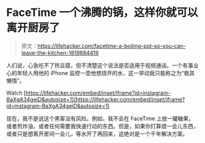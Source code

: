 # FaceTime 一个沸腾的锅，这样你就可以离开厨房了

> 原文：<https://lifehacker.com/facetime-a-boiling-pot-so-you-can-leave-the-kitchen-1819684419>

人们说，心急吃不了热豆腐，但不清楚这个说法是否适用于视频通话。一个有事业心的年轻人用他的 iPhone 监控一壶他想烧开的水，这一举动我只能称之为“极其懒惰”。

Watch [https://lifehacker.com/embed/inset/iframe?id=instagram-BaXgA34geiD&autosize=1](https://lifehacker.com/embed/inset/iframe?id=instagram-BaXgA34geiD&autosize=1) 

现在，我不是说这个黑客没有风险。例如，我不会在 FaceTime 上放一罐糖果，或者煎炸油，或者任何需要我快速行动的东西。但是，如果你打算煨一会儿东西，或者只是想离开房间一会儿，等水开了再回来，这绝对是一个千年解决方案。